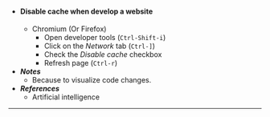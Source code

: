 - #### Disable cache when develop a website
    - Chromium (Or Firefox)
        - Open developer tools (`Ctrl-Shift-i`)
        - Click on the *Network* tab (`Ctrl-]`)
        - Check the *Disable cache* checkbox
        - Refresh page (`Ctrl-r`)
- ***Notes***
    - Because to visualize code changes.
- ***References***
    - Artificial intelligence
- ---
